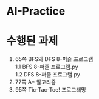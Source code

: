 # AI-Practice

# 수행된 과제
1. 65쪽 BFS와 DFS 8-퍼즐 프로그램
   <br>1.1 BFS 8-퍼즐 프로그램.py
   <br>1.2 DFS 8-퍼즐 프로그램.py
2. 77쪽 A* 알고리즘 
3. 95쪽 Tic-Tac-Toe! 프로그래밍
